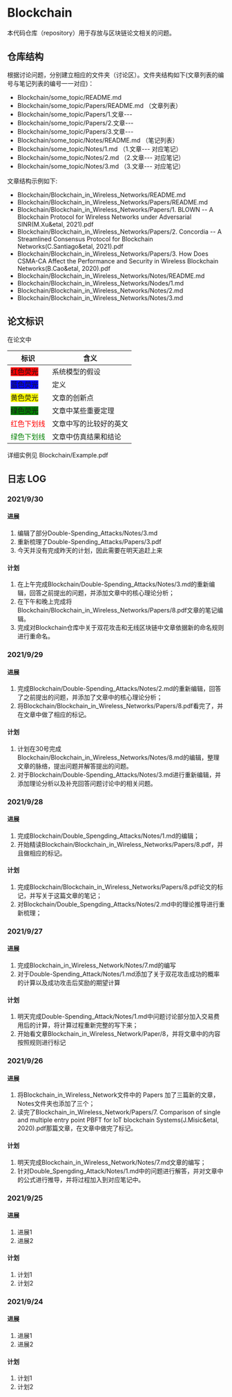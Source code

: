 # Blockchain

本代码仓库（repository）用于存放与区块链论文相关的问题。

## 仓库结构

根据讨论问题，分别建立相应的文件夹（讨论区）。文件夹结构如下(文章列表的编号与笔记列表的编号一一对应)：

* Blockchain/some_topic/README.md
* Blockchain/some_topic/Papers/README.md  （文章列表）
* Blockchain/some_topic/Papers/1.文章---
* Blockchain/some_topic/Papers/2.文章---
* Blockchain/some_topic/Papers/3.文章---
* Blockchain/some_topic/Notes/README.md  （笔记列表）
* Blockchain/some_topic/Notes/1.md  （1.文章--- 对应笔记）
* Blockchain/some_topic/Notes/2.md  （2.文章--- 对应笔记）
* Blockchain/some_topic/Notes/3.md  （3.文章--- 对应笔记）

文章结构示例如下:

* Blockchain/Blockchain_in_Wireless_Networks/README.md
* Blockchain/Blockchain_in_Wireless_Networks/Papers/README.md
* Blockchain/Blockchain_in_Wireless_Networks/Papers/1. BLOWN -- A Blockchain Protocol for Wireless Networks under Adversarial SINR(M.Xu&etal, 2021).pdf
* Blockchain/Blockchain_in_Wireless_Networks/Papers/2. Concordia -- A Streamlined Consensus Protocol for Blockchain Networks(C.Santiago&etal, 2021).pdf
* Blockchain/Blockchain_in_Wireless_Networks/Papers/3. How Does CSMA-CA Affect the Performance and Security in Wireless Blockchain Networks(B.Cao&etal, 2020).pdf
* Blockchain/Blockchain_in_Wireless_Networks/Notes/README.md
* Blockchain/Blockchain_in_Wireless_Networks/Nodes/1.md
* Blockchain/Blockchain_in_Wireless_Networks/Notes/2.md
* Blockchain/Blockchain_in_Wireless_Networks/Notes/3.md


## 论文标识

在论文中

| 标识 | 含义 |
| ----------- | ----------- |
| <font style="background: red">红色荧光</font> | 系统模型的假设 |
| <font style="background: blue">蓝色荧光</font> | 定义 |
| <font style="background: yellow">黄色荧光</font> | 文章的创新点 |
| <font style="background: green">绿色荧光</font> | 文章中某些重要定理 |
| <font color=Red>红色下划线</font> | 文章中写的比较好的英文 |
| <font color=Green>绿色下划线</font> | 文章中仿真结果和结论 |

详细实例见 Blockchain/Example.pdf

## 日志 LOG

### 2021/9/30

#### 进展
1. 编辑了部分Double-Spending_Attacks/Notes/3.md 
2. 重新梳理了Double-Spending_Attacks/Papers/3.pdf
3. 今天并没有完成昨天的计划，因此需要在明天追赶上来

#### 计划
1. 在上午完成Blockchain/Double-Spending_Attacks/Notes/3.md的重新编辑，回答之前提出的问题，并添加文章中的核心理论分析；
2. 在下午和晚上完成将Blockchain/Blockchain_in_Wireless_Networks/Papers/8.pdf文章的笔记编辑。
3. 完成对Blockchain仓库中关于双花攻击和无线区块链中文章依据新的命名规则进行重命名。

### 2021/9/29

#### 进展
1. 完成Blockchain/Double-Spending_Attacks/Notes/2.md的重新编辑，回答了之前提出的问题，并添加了文章中的核心理论分析； 
2. 将Blockchain/Blockchain_in_Wireless_Networks/Papers/8.pdf看完了，并在文章中做了相应的标记。

#### 计划
1. 计划在30号完成Blockchain/Blockchain_in_Wireless_Networks/Notes/8.md的编辑，整理文章的脉络，提出问题并解答提出的问题。
2. 对于Blockchain/Double-Spending_Attacks/Notes/3.md进行重新编辑，并添加理论分析以及补充回答问题讨论中的相关问题。

### 2021/9/28

#### 进展
1. 完成Blockchain/Double_Spengding_Attacks/Notes/1.md的编辑； 
2. 开始精读Blockchain/Blockchain_in_Wireless_Networks/Papers/8.pdf，并且做相应的标记。

#### 计划
1. 完成Blockchain/Blockchain_in_Wireless_Networks/Papers/8.pdf论文的标记，并写关于这篇文章的笔记；
2. 对Blockchain/Double_Spengding_Attacks/Notes/2.md中的理论推导进行重新梳理；

### 2021/9/27

#### 进展
1. 完成Blockchain_in_Wireless_Network/Notes/7.md的编写
2. 对于Double-Spending_Attack/Notes/1.md添加了关于双花攻击成功的概率的计算以及成功攻击后奖励的期望计算

#### 计划
1. 明天完成Double-Spending_Attack/Notes/1.md中问题讨论部分加入交易费用后的计算，将计算过程重新完整的写下来；
2. 开始看文章Blockchain_in_Wireless_Network/Paper/8，并将文章中的内容按照规则进行标记

### 2021/9/26

#### 进展
1. 将Blockchain_in_Wireless_Network文件中的 Papers 加了三篇新的文章，Notes文件夹也添加了三个； 
2. 读完了Blockchain_in_Wireless_Network/Papers/7. Comparison of single and multiple entry point PBFT for IoT blockchain Systems(J.Misic&etal, 2020).pdf那篇文章，在文章中做完了标记。

#### 计划
1. 明天完成Blockchain_in_Wireless_Network/Notes/7.md文章的编写；
2. 针对Double_Spengding_Attack/Notes/1.md中的问题进行解答，并对文章中的公式进行推导，并将过程加入到对应笔记中。


### 2021/9/25

#### 进展
1. 进展1 
2. 进展2

#### 计划
1. 计划1
2. 计划2


### 2021/9/24

#### 进展
1. 进展1 
2. 进展2

#### 计划
1. 计划1
2. 计划2